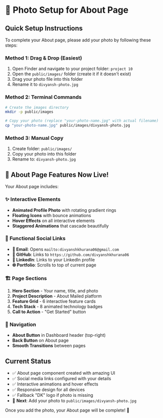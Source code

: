 # 📸 Photo Setup for About Page

## Quick Setup Instructions

To complete your About page, please add your photo by following these steps:

### Method 1: Drag & Drop (Easiest)
1. Open Finder and navigate to your project folder: `project 10`
2. Open the `public/images/` folder (create it if it doesn't exist)
3. Drag your photo file into this folder
4. Rename it to `divyansh-photo.jpg`

### Method 2: Terminal Commands
```bash
# Create the images directory
mkdir -p public/images

# Copy your photo (replace "your-photo-name.jpg" with actual filename)
cp "your-photo-name.jpg" public/images/divyansh-photo.jpg
```

### Method 3: Manual Copy
1. Create folder: `public/images/` 
2. Copy your photo into this folder
3. Rename to: `divyansh-photo.jpg`

## 🎯 About Page Features Now Live!

Your About page includes:

### ✨ **Interactive Elements**
- **Animated Profile Photo** with rotating gradient rings
- **Floating Icons** with bounce animations  
- **Hover Effects** on all interactive elements
- **Staggered Animations** that cascade beautifully

### 📱 **Functional Social Links**
- **📧 Email**: Opens `mailto:divyanshkhurana06@gmail.com`
- **🐙 GitHub**: Links to `https://github.com/divyanshkhurana06`
- **💼 LinkedIn**: Links to your LinkedIn profile
- **🌐 Portfolio**: Scrolls to top of current page

### 🏗️ **Page Sections**
1. **Hero Section** - Your name, title, and photo
2. **Project Description** - About Mailed platform
3. **Feature Grid** - 6 interactive feature cards
4. **Tech Stack** - 8 animated technology badges
5. **Call to Action** - "Get Started" button

### 🚀 **Navigation**
- **About Button** in Dashboard header (top-right)
- **Back Button** on About page
- **Smooth Transitions** between pages

## Current Status
- ✅ About page component created with amazing UI
- ✅ Social media links configured with your details
- ✅ Interactive animations and hover effects
- ✅ Responsive design for all devices
- ✅ Fallback "DK" logo if photo is missing
- 📸 **Next**: Add your photo to `public/images/divyansh-photo.jpg`

Once you add the photo, your About page will be complete! 🎉 